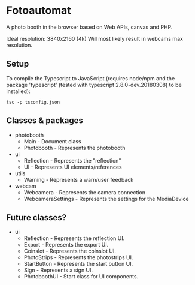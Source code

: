 # Fotoautomat
A photo booth in the browser based on Web APIs, canvas and PHP.

Ideal resolution: 3840x2160 (4k)
Will most likely result in webcams max resolution.

## Setup
To compile the Typescript to JavaScript (requires node/npm and the package 'typescript' (tested with typescript 2.8.0-dev.20180308) to be installed):
```
tsc -p tsconfig.json
```


## Classes & packages
- photobooth
    - Main - Document class
    - Photobooth - Represents the photobooth
- ui
    - Reflection - Represents the "reflection"
    - UI - Represents UI elements/references
- utils
    - Warning - Represents a warn/user feedback
- webcam
    - Webcamera - Represents the camera connection
    - WebcameraSettings - Represents the settings for the MediaDevice


## Future classes?
- ui
    - Reflection - Represents the reflection UI.
    - Export - Represents the export UI.
    - Coinslot - Represents the coinslot UI.
    - PhotoStrips - Represents the photostrips UI.
    - StartButton - Represents the start button UI.
    - Sign - Represents a sign UI.
    - PhotoboothUI - Start class for UI components.

